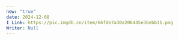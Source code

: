 ```yaml
---
new: "true"
date: 2024-12-08
I_Link: https://pic.imgdb.cn/item/66fde7a30a206445e36ebb11.png
Writer: Null
---
```


